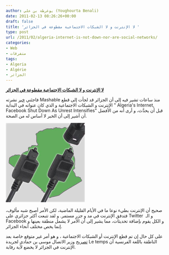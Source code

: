 ```yaml
---
author: يوغرطة بن علي (Youghourta Benali)
date: 2011-02-13 08:26:26+00:00
draft: false
title: 'لا الإنترنت و لا الشبكات الاجتماعية مقطوعة في الجزائر '
type: post
url: /2011/02/algeria-internet-is-not-down-nor-are-social-networks/
categories:
- Web
- متفرقات
tags:
- Algeria
- Algérie
- الجزائر
---
```


**[لا الإنترنت و لا الشبكات الاجتماعية مقطوعة في الجزائر](https://www.it-scoop.com/2011/02/algeria-internet-is-not-down-nor-are-social-networks/)**


فاجئني [خبر](http://mashable.com/2011/02/12/algeria-facebook-shutdown-2/) نشرته Mashable منذ ساعات تشير فيه إلى أن الجزائر قد لجأت إلى قطع الإنترنت و الشبكات الاجتماعية و الذي كان عنوانه في البداية " Algeria's Internet, Facebook Shut Down As Unrest Intensifies" قبل أن يحدَّث، و أرى أنه من الأفضل أن أشير إلى أن الخبر لا أساس له من الصحة.


[![](internet-algerie.jpg)
](https://www.it-scoop.com/2011/02/algeria-internet-is-not-down-nor-are-social-networks/)


صحيح أن الإنترنت بطيء نوعا ما في الأيام القليلة الماضية، لكن الأمر أصبح شبه مألوف، فتدفق الإنترنت في مد و جزر مستمر. و لقد تتبعت أكثر جزائري على Twitter  و الـ Facebook و الكل يقوم بإضافة تحديثات، مما يشير إلى أن الأمر لا يشمل منطقة بعينها و إنما يخص مختلف أنحاء الجزائر.

على كل حال إن تم قطع الإنترنت أو الشبكات الاجتماعية ، و هو أمر غير متوقع خاصة بعد [تصريح](http://www.letempsdz.com/content/view/52562/1/) وزير الاتصال موسى بن حمادي لجريدة Le temps الناطقة باللغة الفرنسية أن الإنترنت في الجزائر لا يخضع لأية رقابة.
